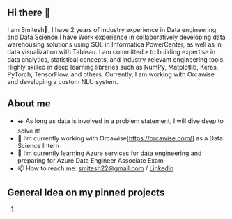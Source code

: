 ## Hi there 👋

I am Smitesh👋, I have 2 years of industry experience in Data engineering and Data Science.I have Work experience in collaboratively developing data warehousing solutions using SQL in Informatica PowerCenter, as well as in data visualization with Tableau. I am committed ✊ to building expertise in data analytics, statistical concepts, and industry-relevant engineering tools. Highly skilled in deep learning libraries such as NumPy, Matplotlib, Keras, PyTorch, TensorFlow, and others. Currently, I am working with Orcawise and developing a custom NLU system.


## About me 

- ✒️ As long as data is involved in a problem statement, I will dive deep to solve it!
- 🔭 I’m currently working with Orcawise[https://orcawise.com/] as a Data Science Intern
- 🌱 I’m currently learning Azure services for data engineering and preparing for Azure Data Engineer Associate Exam
- 📫 How to reach me: smitesh22@gmail.com / [Linkedin](https://www.linkedin.com/in/smitesh-patil/)


## General Idea on my pinned projects

1. 
